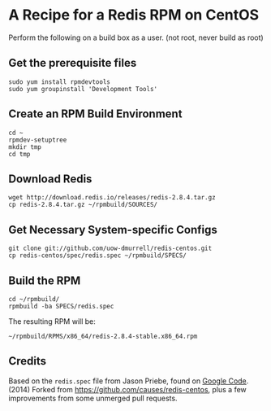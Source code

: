 # A Recipe for a Redis RPM on CentOS

Perform the following on a build box as a user. (not root, never build as root)

## Get the prerequisite files
    
    sudo yum install rpmdevtools
    sudo yum groupinstall 'Development Tools'

## Create an RPM Build Environment
    cd ~
    rpmdev-setuptree
    mkdir tmp
    cd tmp

## Download Redis

    wget http://download.redis.io/releases/redis-2.8.4.tar.gz
    cp redis-2.8.4.tar.gz ~/rpmbuild/SOURCES/

## Get Necessary System-specific Configs

    git clone git://github.com/uow-dmurrell/redis-centos.git
    cp redis-centos/spec/redis.spec ~/rpmbuild/SPECS/

## Build the RPM

    cd ~/rpmbuild/
    rpmbuild -ba SPECS/redis.spec

The resulting RPM will be:

    ~/rpmbuild/RPMS/x86_64/redis-2.8.4-stable.x86_64.rpm

## Credits

Based on the `redis.spec` file from Jason Priebe, found on [Google Code][gc].
(2014) Forked from https://github.com/causes/redis-centos, plus a few improvements from some unmerged pull requests.

 [gc]: http://groups.google.com/group/redis-db/files
